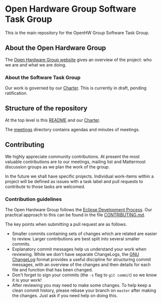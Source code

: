 # Open Hardware Group Software Task Group

This is the main repository for the OpenHW Group Software Task Group.

## About the Open Hardware Group

The [Open Hardware Group website](https://www.openhwgroup.org/) gives an overview of the project: who we are and what we are doing.

### About the Software Task Group

Our work is governed by our [Charter](charter.md).  This is currently in draft, pending ratification.

## Structure of the repository

At the top level is this [README](README.md) and our [Charter](charter.md).

The [meetings](meetings) directory contains agendas and minutes of meetings.

## Contributing

We highly appreciate community contributions.  At present the most valuable contributions are to our meetings, mailing list and Mattermost discussion groups as we plan the work of the group.

In the future we shall have specific projects. Individual work-items within a project will be defined as issues with a task label and pull requests to contribute to those tasks are welcomed.

### Contribution guidelines

The Open Hardware Group follows the [Eclipse Development Process](https://www.eclipse.org/projects/handbook/#edp).  Our practical approach to this can be found in the file [CONTRIBUTING.md](CONTRIBUTING.md).

The key points when submitting a pull request are as follows.

- Smaller commits containing sets of changes which are related are easier to review.  Larger contributions are best split into several smaller commits.
- Explanatory commit messages help us understand your work when reviewing. While we don't have separate ChangeLogs, the [GNU ChangeLog](https://www.gnu.org/prep/standards/html_node/Change-Logs.html#Change-Logs) format provides a useful discipline for structuring commit messages, with an overview of the changes and then details for each file and function that has been changed.
- Don't forget to sign your commits (the `-s` flag to `git commit`) so we know it is your work!
- After reviewing you may need to make some changes.  To help keep a clean commit history, please rebase your branch on `master` after making the changes.  Just ask if you need help on doing this.
